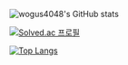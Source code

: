 ![wogus4048's GitHub stats](https://github-readme-stats.vercel.app/api?username=wogus4048&theme=buefy&show_icons=true)

[![Solved.ac 프로필](http://mazassumnida.wtf/api/v2/generate_badge?boj=wogus4048)](https://solved.ac/wogus4048)





[![Top Langs](https://github-readme-stats.vercel.app/api/top-langs/?username=wogus4048&layout=compact&theme=buefy&langs_count=10)](https://github.com/anuraghazra/github-readme-stats)


